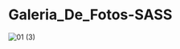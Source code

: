 # Galeria_De_Fotos-SASS


![01 (3)](https://github.com/gustavocarvalho-ra/Galeria_De_Fotos-SASS/assets/137126878/415820c0-ac48-4912-9e03-d1fb891ba6ce)
